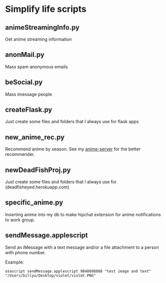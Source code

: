 # Simplify life scripts

## animeStreamingInfo.py
Get anime streaming information

## anonMail.py
Mass spam anonymous emails

## beSocial.py
Mass imessage people

## createFlask.py
Just create some files and folders that I always use for flask apps

## new_anime_rec.py
Recommend anime by season. See my [anime-server](https://github.com/Lucytheanimefan/anime-server) for the better recommender. 

## newDeadFishProj.py
Just create some files and folders that I always use for (deadfisheyed.herokuapp.com)

## specific_anime.py
Inserting anime into my db to make hipchat extension for anime notifications to work group. 

## sendMessage.applescript
Send an iMessage with a text message and/or a file attachment to a person with phone number.

Example:

`osascript sendMessage.applescript 9848888888 "test image and text" "/Users/billyu/Desktop/violet/violet.PNG"`